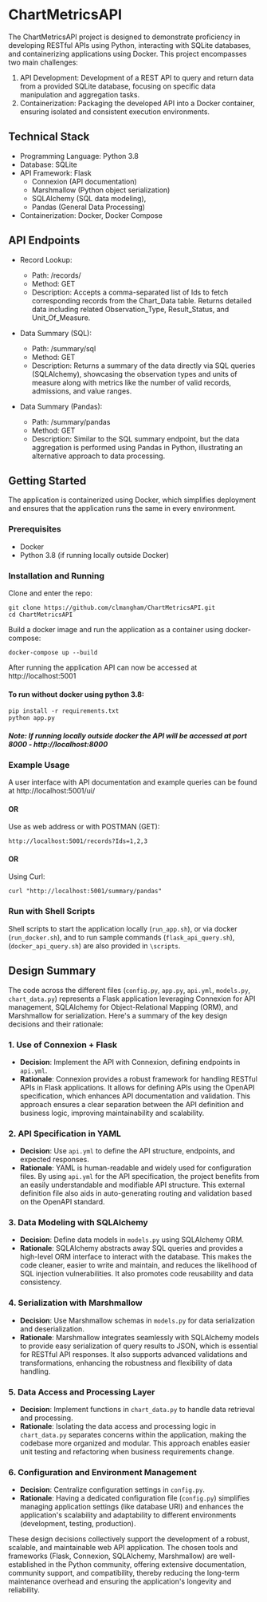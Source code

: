 # ChartMetricsAPI

The ChartMetricsAPI project is designed to demonstrate proficiency in developing RESTful APIs using Python, interacting with SQLite databases, and containerizing applications using Docker. This project encompasses two main challenges:

1. API Development: Development of a REST API to query and return data from a provided SQLite database, focusing on specific data manipulation and aggregation tasks.
2. Containerization: Packaging the developed API into a Docker container, ensuring isolated and consistent execution environments.

## Technical Stack

- Programming Language: Python 3.8
- Database: SQLite
- API Framework: Flask
    - Connexion (API documentation)
    - Marshmallow (Python object serialization)
    - SQLAlchemy (SQL data modeling),
    - Pandas (General Data Processing)
- Containerization: Docker, Docker Compose

## API Endpoints

- Record Lookup:
    - Path: /records/
    - Method: GET
    - Description: Accepts a comma-separated list of Ids to fetch corresponding records from the Chart_Data table. Returns detailed data including related Observation_Type, Result_Status, and Unit_Of_Measure.

- Data Summary (SQL):
    - Path: /summary/sql
    - Method: GET
    - Description: Returns a summary of the data directly via SQL queries (SQLAlchemy), showcasing the observation types and units of measure along with metrics like the number of valid records, admissions, and value ranges.

- Data Summary (Pandas):
    - Path: /summary/pandas
    - Method: GET
    - Description: Similar to the SQL summary endpoint, but the data aggregation is performed using Pandas in Python, illustrating an alternative approach to data processing.

## Getting Started

The application is containerized using Docker, which simplifies deployment and ensures that the application runs the same in every environment.

### Prerequisites

- Docker
- Python 3.8 (if running locally outside Docker)

### Installation and Running

Clone and enter the repo:
```
git clone https://github.com/clmangham/ChartMetricsAPI.git
cd ChartMetricsAPI
```

Build a docker image and run the application as a container using docker-compose:
```
docker-compose up --build
```

After running the application API can now be accessed at http://localhost:5001

#### To run without docker using python 3.8:

```
pip install -r requirements.txt
python app.py
```

####  *Note: If running locally outside docker the API will be accessed at port 8000 - http://localhost:8000*

### Example Usage

A user interface with API documentation and example queries can be found at http://localhost:5001/ui/

#### OR

Use as web address or with POSTMAN (GET):

```
http://localhost:5001/records?Ids=1,2,3
```

#### OR

Using Curl:
```
curl "http://localhost:5001/summary/pandas"
```

### Run with Shell Scripts
Shell scripts to start the application locally (`run_app.sh`), or via docker (`run_docker.sh`), and to run sample commands (`flask_api_query.sh`), (`docker_api_query.sh`) are also provided in `\scripts`.




## Design Summary

The code across the different files (`config.py`, `app.py`, `api.yml`, `models.py`, `chart_data.py`) represents a Flask application leveraging Connexion for API management, SQLAlchemy for Object-Relational Mapping (ORM), and Marshmallow for serialization. Here's a summary of the key design decisions and their rationale:

### 1. **Use of Connexion + Flask**

- **Decision**: Implement the API with Connexion, defining endpoints in `api.yml`.
- **Rationale**: Connexion provides a robust framework for handling RESTful APIs in Flask applications. It allows for defining APIs using the OpenAPI specification, which enhances API documentation and validation. This approach ensures a clear separation between the API definition and business logic, improving maintainability and scalability.

### 2. **API Specification in YAML**

- **Decision**: Use `api.yml` to define the API structure, endpoints, and expected responses.
- **Rationale**: YAML is human-readable and widely used for configuration files. By using `api.yml` for the API specification, the project benefits from an easily understandable and modifiable API structure. This external definition file also aids in auto-generating routing and validation based on the OpenAPI standard.

### 3. **Data Modeling with SQLAlchemy**

- **Decision**: Define data models in `models.py` using SQLAlchemy ORM.
- **Rationale**: SQLAlchemy abstracts away SQL queries and provides a high-level ORM interface to interact with the database. This makes the code cleaner, easier to write and maintain, and reduces the likelihood of SQL injection vulnerabilities. It also promotes code reusability and data consistency.

### 4. **Serialization with Marshmallow**

- **Decision**: Use Marshmallow schemas in `models.py` for data serialization and deserialization.
- **Rationale**: Marshmallow integrates seamlessly with SQLAlchemy models to provide easy serialization of query results to JSON, which is essential for RESTful API responses. It also supports advanced validations and transformations, enhancing the robustness and flexibility of data handling.

### 5. **Data Access and Processing Layer**

- **Decision**: Implement functions in `chart_data.py` to handle data retrieval and processing.
- **Rationale**: Isolating the data access and processing logic in `chart_data.py` separates concerns within the application, making the codebase more organized and modular. This approach enables easier unit testing and refactoring when business requirements change.

### 6. **Configuration and Environment Management**

- **Decision**: Centralize configuration settings in `config.py`.
- **Rationale**: Having a dedicated configuration file (`config.py`) simplifies managing application settings (like database URI) and enhances the application's scalability and adaptability to different environments (development, testing, production).

These design decisions collectively support the development of a robust, scalable, and maintainable web API application. The chosen tools and frameworks (Flask, Connexion, SQLAlchemy, Marshmallow) are well-established in the Python community, offering extensive documentation, community support, and compatibility, thereby reducing the long-term maintenance overhead and ensuring the application's longevity and reliability.